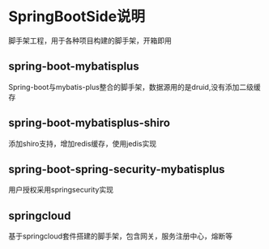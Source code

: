 # SpringBootSide说明

脚手架工程，用于各种项目构建的脚手架，开箱即用
## spring-boot-mybatisplus
Spring-boot与mybatis-plus整合的脚手架，数据源用的是druid,没有添加二级缓存
## spring-boot-mybatisplus-shiro
添加shiro支持，增加redis缓存，使用jedis实现
## spring-boot-spring-security-mybatisplus
用户授权采用springsecurity实现
## springcloud
基于springcloud套件搭建的脚手架，包含网关，服务注册中心，熔断等
